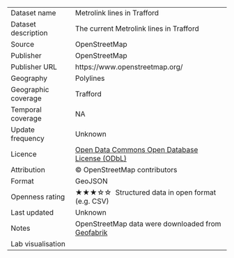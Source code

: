 <table>
<tr>
	<td>Dataset name</td>
	<td>Metrolink lines in Trafford</td>
</tr>
<tr>
	<td>Dataset description</td>
	<td>The current Metrolink lines in Trafford</td>
</tr>
<tr>
	<td>Source</td>
	<td>OpenStreetMap</td>
</tr>
<tr>
	<td>Publisher</td>
	<td>OpenStreetMap</td>
</tr>
<tr>
	<td>Publisher URL</td>
	<td>https://www.openstreetmap.org/<a href=""></a></td>
</tr>
<tr>
	<td>Geography</td>
	<td>Polylines</td>
</tr>
<tr>
	<td>Geographic coverage</td>
	<td>Trafford</td>
</tr>
<tr>
	<td>Temporal coverage</td>
	<td>NA</td>
</tr>
<tr>
	<td>Update frequency</td>
	<td>Unknown</td>
</tr>
<tr>
	<td>Licence</td>
	<td><a href="https://opendatacommons.org/licenses/odbl/">Open Data Commons Open Database License (ODbL)</a></td>
</tr>
<tr>
	<td>Attribution</td>
	<td>© OpenStreetMap contributors</td>
</tr>
<tr>
	<td>Format</td>
	<td>GeoJSON</td>
</tr>
<tr>
	<td>Openness rating</td>
	<td>&#9733&#9733&#9733&#9734&#9734&nbsp; Structured data in open format (e.g. CSV)</td>
</tr>
<tr>
	<td>Last updated</td>
	<td>Unknown</td>
</tr>
<tr>
	<td>Notes</td>
	<td>OpenStreetMap data were downloaded from <a href="http://download.geofabrik.de/europe/great-britain/england/greater-manchester.html">Geofabrik</a></td>
</tr>
<tr>
	<td>Lab visualisation</td>
	<td></a></td>
</tr>
</table>
